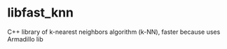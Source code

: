 # libfast_knn
C++ library of k-nearest neighbors algorithm (k-NN), faster because uses Armadillo lib
